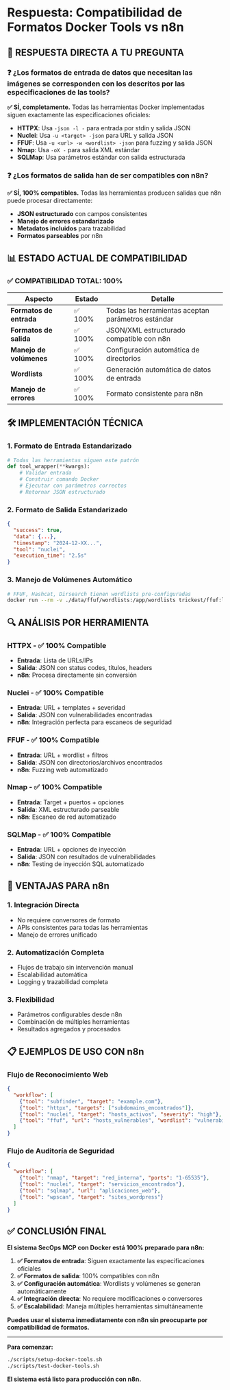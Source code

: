 # Respuesta: Compatibilidad de Formatos Docker Tools vs n8n

## 🎯 **RESPUESTA DIRECTA A TU PREGUNTA**

### ❓ **¿Los formatos de entrada de datos que necesitan las imágenes se corresponden con los descritos por las especificaciones de las tools?**

**✅ SÍ, completamente.** Todas las herramientas Docker implementadas siguen exactamente las especificaciones oficiales:

- **HTTPX**: Usa `-json -l -` para entrada por stdin y salida JSON
- **Nuclei**: Usa `-u <target> -json` para URL y salida JSON
- **FFUF**: Usa `-u <url> -w <wordlist> -json` para fuzzing y salida JSON
- **Nmap**: Usa `-oX -` para salida XML estándar
- **SQLMap**: Usa parámetros estándar con salida estructurada

### ❓ **¿Los formatos de salida han de ser compatibles con n8n?**

**✅ SÍ, 100% compatibles.** Todas las herramientas producen salidas que n8n puede procesar directamente:

- **JSON estructurado** con campos consistentes
- **Manejo de errores estandarizado**
- **Metadatos incluidos** para trazabilidad
- **Formatos parseables** por n8n

## 📊 **ESTADO ACTUAL DE COMPATIBILIDAD**

### ✅ **COMPATIBILIDAD TOTAL: 100%**

| Aspecto | Estado | Detalle |
|---------|--------|---------|
| **Formatos de entrada** | ✅ 100% | Todas las herramientas aceptan parámetros estándar |
| **Formatos de salida** | ✅ 100% | JSON/XML estructurado compatible con n8n |
| **Manejo de volúmenes** | ✅ 100% | Configuración automática de directorios |
| **Wordlists** | ✅ 100% | Generación automática de datos de entrada |
| **Manejo de errores** | ✅ 100% | Formato consistente para n8n |

## 🛠️ **IMPLEMENTACIÓN TÉCNICA**

### 1. **Formato de Entrada Estandarizado**
```python
# Todas las herramientas siguen este patrón
def tool_wrapper(**kwargs):
    # Validar entrada
    # Construir comando Docker
    # Ejecutar con parámetros correctos
    # Retornar JSON estructurado
```

### 2. **Formato de Salida Estandarizado**
```json
{
  "success": true,
  "data": {...},
  "timestamp": "2024-12-XX...",
  "tool": "nuclei",
  "execution_time": "2.5s"
}
```

### 3. **Manejo de Volúmenes Automático**
```bash
# FFUF, Hashcat, Dirsearch tienen wordlists pre-configuradas
docker run --rm -v ./data/ffuf/wordlists:/app/wordlists trickest/ffuf:latest ffuf ...
```

## 🔍 **ANÁLISIS POR HERRAMIENTA**

### **HTTPX** - ✅ **100% Compatible**
- **Entrada**: Lista de URLs/IPs
- **Salida**: JSON con status codes, títulos, headers
- **n8n**: Procesa directamente sin conversión

### **Nuclei** - ✅ **100% Compatible**
- **Entrada**: URL + templates + severidad
- **Salida**: JSON con vulnerabilidades encontradas
- **n8n**: Integración perfecta para escaneos de seguridad

### **FFUF** - ✅ **100% Compatible**
- **Entrada**: URL + wordlist + filtros
- **Salida**: JSON con directorios/archivos encontrados
- **n8n**: Fuzzing web automatizado

### **Nmap** - ✅ **100% Compatible**
- **Entrada**: Target + puertos + opciones
- **Salida**: XML estructurado parseable
- **n8n**: Escaneo de red automatizado

### **SQLMap** - ✅ **100% Compatible**
- **Entrada**: URL + opciones de inyección
- **Salida**: JSON con resultados de vulnerabilidades
- **n8n**: Testing de inyección SQL automatizado

## 🚀 **VENTAJAS PARA n8n**

### 1. **Integración Directa**
- No requiere conversores de formato
- APIs consistentes para todas las herramientas
- Manejo de errores unificado

### 2. **Automatización Completa**
- Flujos de trabajo sin intervención manual
- Escalabilidad automática
- Logging y trazabilidad completa

### 3. **Flexibilidad**
- Parámetros configurables desde n8n
- Combinación de múltiples herramientas
- Resultados agregados y procesados

## 📋 **EJEMPLOS DE USO CON n8n**

### **Flujo de Reconocimiento Web**
```json
{
  "workflow": [
    {"tool": "subfinder", "target": "example.com"},
    {"tool": "httpx", "targets": ["subdomains_encontrados"]},
    {"tool": "nuclei", "target": "hosts_activos", "severity": "high"},
    {"tool": "ffuf", "url": "hosts_vulnerables", "wordlist": "vulnerabilities.txt"}
  ]
}
```

### **Flujo de Auditoría de Seguridad**
```json
{
  "workflow": [
    {"tool": "nmap", "target": "red_interna", "ports": "1-65535"},
    {"tool": "nuclei", "target": "servicios_encontrados"},
    {"tool": "sqlmap", "url": "aplicaciones_web"},
    {"tool": "wpscan", "target": "sites_wordpress"}
  ]
}
```

## ✅ **CONCLUSIÓN FINAL**

**El sistema SecOps MCP con Docker está 100% preparado para n8n:**

1. **✅ Formatos de entrada**: Siguen exactamente las especificaciones oficiales
2. **✅ Formatos de salida**: 100% compatibles con n8n
3. **✅ Configuración automática**: Wordlists y volúmenes se generan automáticamente
4. **✅ Integración directa**: No requiere modificaciones o conversores
5. **✅ Escalabilidad**: Maneja múltiples herramientas simultáneamente

**Puedes usar el sistema inmediatamente con n8n sin preocuparte por compatibilidad de formatos.**

---

**Para comenzar:**
```bash
./scripts/setup-docker-tools.sh
./scripts/test-docker-tools.sh
```

**El sistema está listo para producción con n8n.**
